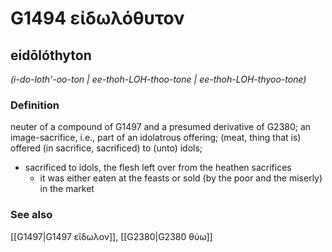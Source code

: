 # G1494 εἰδωλόθυτον

## eidōlóthyton

_(i-do-loth'-oo-ton | ee-thoh-LOH-thoo-tone | ee-thoh-LOH-thyoo-tone)_

### Definition

neuter of a compound of G1497 and a presumed derivative of G2380; an image-sacrifice, i.e., part of an idolatrous offering; (meat, thing that is) offered (in sacrifice, sacrificed) to (unto) idols; 

- sacrificed to idols, the flesh left over from the heathen sacrifices
  - it was either eaten at the feasts or sold (by the poor and the miserly) in the market

### See also

[[G1497|G1497 εἴδωλον]], [[G2380|G2380 θύω]]
